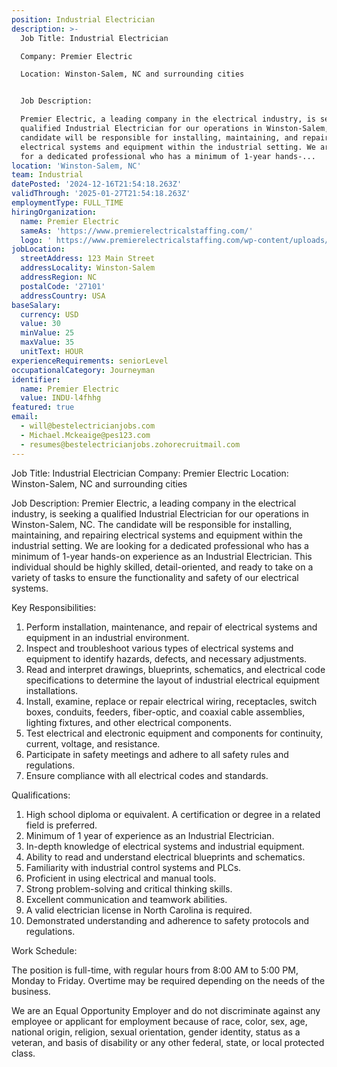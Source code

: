 ```yaml
---
position: Industrial Electrician
description: >-
  Job Title: Industrial Electrician 

  Company: Premier Electric

  Location: Winston-Salem, NC and surrounding cities


  Job Description:

  Premier Electric, a leading company in the electrical industry, is seeking a
  qualified Industrial Electrician for our operations in Winston-Salem, NC. The
  candidate will be responsible for installing, maintaining, and repairing
  electrical systems and equipment within the industrial setting. We are looking
  for a dedicated professional who has a minimum of 1-year hands-...
location: 'Winston-Salem, NC'
team: Industrial
datePosted: '2024-12-16T21:54:18.263Z'
validThrough: '2025-01-27T21:54:18.263Z'
employmentType: FULL_TIME
hiringOrganization:
  name: Premier Electric
  sameAs: 'https://www.premierelectricalstaffing.com/'
  logo: ' https://www.premierelectricalstaffing.com/wp-content/uploads/2020/05/Premier-Electrical-Staffing-logo.png'
jobLocation:
  streetAddress: 123 Main Street
  addressLocality: Winston-Salem
  addressRegion: NC
  postalCode: '27101'
  addressCountry: USA
baseSalary:
  currency: USD
  value: 30
  minValue: 25
  maxValue: 35
  unitText: HOUR
experienceRequirements: seniorLevel
occupationalCategory: Journeyman
identifier:
  name: Premier Electric
  value: INDU-l4fhhg
featured: true
email:
  - will@bestelectricianjobs.com
  - Michael.Mckeaige@pes123.com
  - resumes@bestelectricianjobs.zohorecruitmail.com
---
```




Job Title: Industrial Electrician 
Company: Premier Electric
Location: Winston-Salem, NC and surrounding cities

Job Description:
Premier Electric, a leading company in the electrical industry, is seeking a qualified Industrial Electrician for our operations in Winston-Salem, NC. The candidate will be responsible for installing, maintaining, and repairing electrical systems and equipment within the industrial setting. We are looking for a dedicated professional who has a minimum of 1-year hands-on experience as an Industrial Electrician. This individual should be highly skilled, detail-oriented, and ready to take on a variety of tasks to ensure the functionality and safety of our electrical systems.

Key Responsibilities:

1. Perform installation, maintenance, and repair of electrical systems and equipment in an industrial environment.
2. Inspect and troubleshoot various types of electrical systems and equipment to identify hazards, defects, and necessary adjustments.
3. Read and interpret drawings, blueprints, schematics, and electrical code specifications to determine the layout of industrial electrical equipment installations.
4. Install, examine, replace or repair electrical wiring, receptacles, switch boxes, conduits, feeders, fiber-optic, and coaxial cable assemblies, lighting fixtures, and other electrical components.
5. Test electrical and electronic equipment and components for continuity, current, voltage, and resistance.
6. Participate in safety meetings and adhere to all safety rules and regulations.
7. Ensure compliance with all electrical codes and standards.

Qualifications:

1. High school diploma or equivalent. A certification or degree in a related field is preferred.
2. Minimum of 1 year of experience as an Industrial Electrician.
3. In-depth knowledge of electrical systems and industrial equipment.
4. Ability to read and understand electrical blueprints and schematics.
5. Familiarity with industrial control systems and PLCs.
6. Proficient in using electrical and manual tools.
7. Strong problem-solving and critical thinking skills.
8. Excellent communication and teamwork abilities.
9. A valid electrician license in North Carolina is required.
10. Demonstrated understanding and adherence to safety protocols and regulations.

Work Schedule:

The position is full-time, with regular hours from 8:00 AM to 5:00 PM, Monday to Friday. Overtime may be required depending on the needs of the business.

We are an Equal Opportunity Employer and do not discriminate against any employee or applicant for employment because of race, color, sex, age, national origin, religion, sexual orientation, gender identity, status as a veteran, and basis of disability or any other federal, state, or local protected class.
